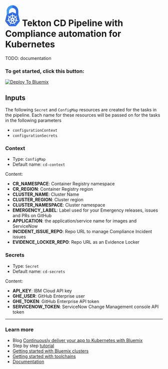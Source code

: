 # ![Icon](./.bluemix/secure-lock-kubernetes.png) Tekton CD Pipeline with Compliance automation for Kubernetes

TODO: documentation

### To get started, click this button:
[![Deploy To Bluemix](https://console.bluemix.net/devops/graphics/create_toolchain_button.png)](https://cloud.ibm.com/devops/setup/deploy?repository=https://github.ibm.com/one-pipeline/compliance-cd-toolchainenv_id=ibm:yp:us-south)


## Inputs

The following `Secret` and `ConfigMap` resources are created for the tasks in the pipeline.
Each name for these resources will be passed on for the tasks in the following parameters

- `configurationContext`
- `configurationSecrets`

### Context

 - Type: `ConfigMap`
 - Default name: `cd-context`

Content: 

 - **CR_NAMESPACE**: Container Registry namespace
 - **CR_REGION**: Container Registry region
 - **CLUSTER_NAME**: Cluster Name
 - **CLUSTER_REGION**: Cluster region
 - **CLUSTER_NAMESPACE**: Cluster namespace
 - **EMERGENCY_LABEL**: Label used for your Emergency releases, issues and PRs on GitHub
 - **APPLICATION**: the application/service name for images and ServiceNow
 - **INCIDENT_ISSUE_REPO**: Repo URL to manage Compliance Incident issues
 - **EVIDENCE_LOCKER_REPO**: Repo URL as an Evidence Locker

### Secrets

 - Type: `Secret`
 - Default name: `cd-secrets`

Content: 

 - **API_KEY**: IBM Cloud API key
 - **GHE_USER**: GitHub Enterprise user
 - **GHE_TOKEN**: GitHub Enterprise API token
 - **SERVICENOW_TOKEN**: ServiceNow Change Management console API token

---
### Learn more 

* Blog [Continuously deliver your app to Kubernetes with Bluemix](https://www.ibm.com/blogs/bluemix/2017/07/continuously-deliver-your-app-to-kubernetes-with-bluemix/)
* Step by step [tutorial](https://www.ibm.com/devops/method/tutorials/tc_secure_kube)
* [Getting started with Bluemix clusters](https://console.bluemix.net/docs/containers/container_index.html?pos=2)
* [Getting started with toolchains](https://bluemix.net/devops/getting-started)
* [Documentation](https://console.bluemix.net/docs/services/ContinuousDelivery/index.html?pos=2)
